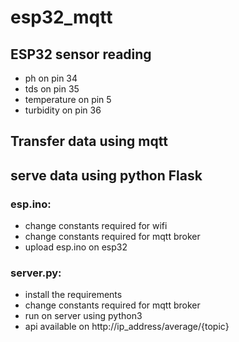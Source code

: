 # esp32_mqtt
## ESP32 sensor reading 
- ph on pin 34
- tds on pin 35
- temperature on pin 5
- turbidity on pin 36

## Transfer data using mqtt
## serve data using python Flask 

### esp.ino:
- change constants required for wifi
- change constants required for mqtt broker
- upload esp.ino on esp32

### server.py:
- install the requirements
- change constants required for mqtt broker
- run on server using python3
- api available on http://ip_address/average/{topic}
